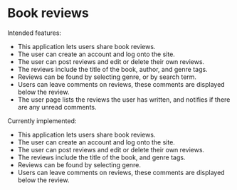 # Book reviews
Intended features:
<ul>
<li>This application lets users share book reviews.</li>
<li>The user can create an account and log onto the site.</li>
<li>The user can post reviews and edit or delete their own reviews.</li>
<li>The reviews include the title of the book, author, and genre tags.</li>
<li>Reviews can be found by selecting genre, or by search term.</li>
<li>Users can leave comments on reviews, these comments are displayed below the review.</li>
<li>The user page lists the reviews the user has written, and notifies if there are any unread comments.</li>
</ul>

Currently implemented:
<ul>
<li>This application lets users share book reviews.</li>
<li>The user can create an account and log onto the site.</li>
<li>The user can post reviews and edit or delete their own reviews.</li>
<li>The reviews include the title of the book, and genre tags.</li>
<li>Reviews can be found by selecting genre.</li>
<li>Users can leave comments on reviews, these comments are displayed below the review.</li>
</ul>
